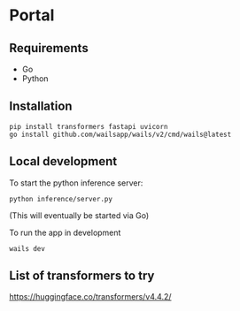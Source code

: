 # Portal

## Requirements
- Go
- Python

## Installation
```
pip install transformers fastapi uvicorn
go install github.com/wailsapp/wails/v2/cmd/wails@latest
```

## Local development

To start the python inference server:
```
python inference/server.py
```

(This will eventually be started via Go)

To run the app in development

```
wails dev
```

## List of transformers to try
https://huggingface.co/transformers/v4.4.2/
